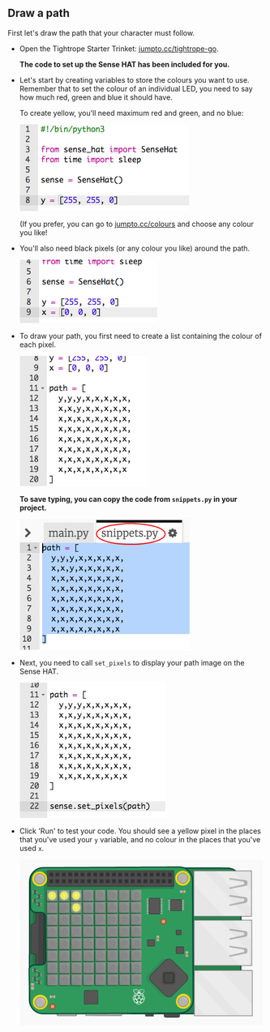 ## Draw a path

First let's draw the path that your character must follow.

+ Open the Tightrope Starter Trinket: <a href="http://jumpto.cc/tightrope-go" target="_blank">jumpto.cc/tightrope-go</a>.
    
    **The code to set up the Sense HAT has been included for you.**

+ Let's start by creating variables to store the colours you want to use. Remember that to set the colour of an individual LED, you need to say how much red, green and blue it should have.
    
    To create yellow, you'll need maximum red and green, and no blue:
    
    ![skärmdump](images/tightrope-yellow.png)
    
    (If you prefer, you can go to [jumpto.cc/colours](http://jumpto.cc/colours) and choose any colour you like!

+ You'll also need black pixels (or any colour you like) around the path.
    
    ![skärmdump](images/tightrope-black.png)

+ To draw your path, you first need to create a list containing the colour of each pixel.
    
    ![skärmdump](images/tightrope-path.png)
    
    **To save typing, you can copy the code from `snippets.py` in your project.**
    
    ![skärmdump](images/tightrope-snippets.png)

+ Next, you need to call `set_pixels` to display your path image on the Sense HAT.
    
    ![skärmdump](images/tightrope-set-pixels.png)

+ Click 'Run' to test your code. You should see a yellow pixel in the places that you've used your `y` variable, and no colour in the places that you've used `x`.
    
    ![skärmdump](images/tightrope-path-test.png)